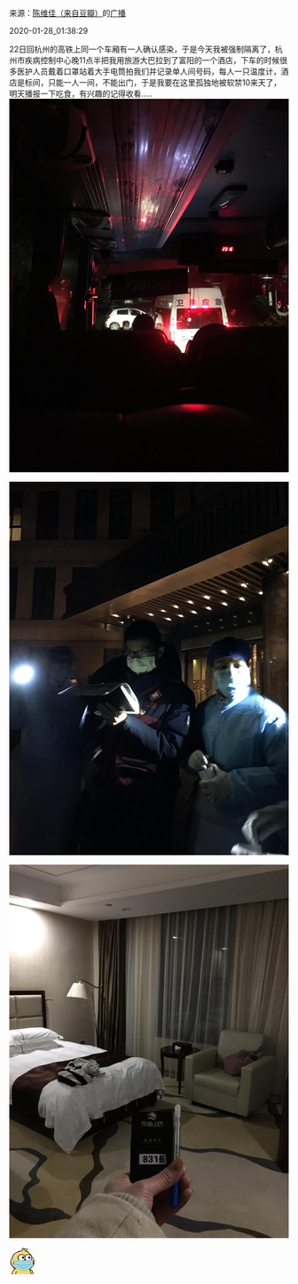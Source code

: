 来源：[陈维佳（来自豆瓣）](https://www.douban.com/people/58149581/)的[广播](https://www.douban.com/people/58149581/status/2776891617/)


2020-01-28_01:38:29


22日回杭州的高铁上同一个车厢有一人确认感染，于是今天我被强制隔离了，杭州市疾病控制中心晚11点半把我用旅游大巴拉到了富阳的一个酒店，下车的时候很多医护人员戴着口罩站着大手电筒拍我们并记录单人间号码，每人一只温度计，酒店是标间，只能一人一间，不能出门，于是我要在这里孤独地被软禁10来天了，明天播报一下吃食，有兴趣的记得收看.....
![](./pic/2020-01-28_01:38:29-陈维佳的广播1.jpg)  

![](./pic/2020-01-28_01:38:29-陈维佳的广播2.jpg)  

![](./pic/2020-01-28_01:38:29-陈维佳的广播3.jpg)  

![](./pic/2020-01-28_01:38:29-陈维佳的广播4.jpg)  

